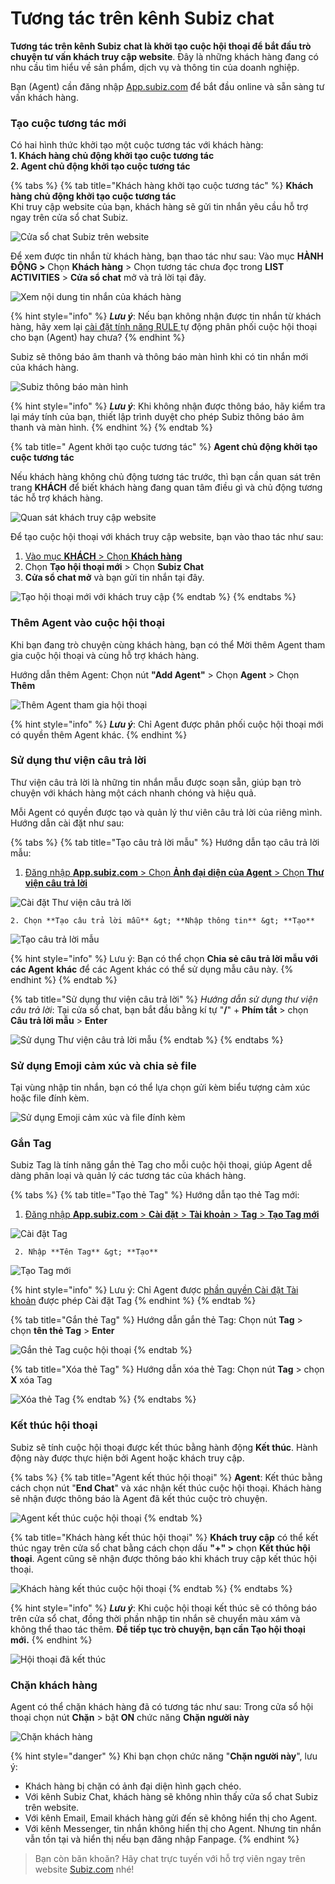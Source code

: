 # Tương tác trên kênh Subiz chat

**Tương tác trên kênh Subiz chat là khởi tạo cuộc hội thoại để bắt đầu trò chuyện tư vấn khách truy cập website**. Đây là những khách hàng đang có nhu cầu tìm hiểu về sản phẩm, dịch vụ và thông tin của doanh nghiệp.

Bạn \(Agent\) cần đăng nhập [App.subiz.com](https://app.subiz.com) để bắt đầu online và sẵn sàng  tư vấn khách hàng.

### Tạo cuộc tương tác mới 

Có hai hình thức khởi tạo một cuộc tương tác với khách hàng:  
**1. Khách hàng chủ động khởi tạo cuộc tương tác  
2. Agent chủ động khởi tạo cuộc tương tác**

{% tabs %}
{% tab title="Khách hàng khởi tạo cuộc tương tác" %}
**Khách hàng chủ động khởi tạo cuộc tương tác**  
Khi truy cập website của bạn, khách hàng sẽ gửi tin nhắn yêu cầu hỗ trợ ngay trên cửa sổ chat Subiz.

![C&#x1EED;a s&#x1ED5; chat Subiz tr&#xEA;n website](../../.gitbook/assets/cua-so-chat-tren-website-3.jpg)

Để xem được tin nhắn từ khách hàng, bạn thao tác như sau: Vào mục **HÀNH ĐỘNG &gt;** Chọn **Khách hàng**  &gt; Chọn tương tác chưa đọc trong **LIST ACTIVITIES**  &gt; **Cửa sổ chat** mở và trả lời tại đây.

![Xem n&#x1ED9;i dung tin nh&#x1EAF;n c&#x1EE7;a kh&#xE1;ch h&#xE0;ng](../../.gitbook/assets/chat-3.jpg)

{% hint style="info" %}
 _**Lưu ý**_: Nếu bạn không nhận được tin nhắn từ khách hàng, hãy xem lại [cài đặt tính năng RULE ](https://subiz.gitbook.io/subiz-document/bat-dau-voi-subiz/untitled/untitled/untitled)tự động phân phối cuộc hội thoại cho bạn \(Agent\) hay chưa?
{% endhint %}

Subiz sẽ thông báo âm thanh và thông báo màn hình khi có tin nhắn mới của khách hàng.

![Subiz th&#xF4;ng b&#xE1;o m&#xE0;n h&#xEC;nh](../../.gitbook/assets/3.-noti-destop.png)

{% hint style="info" %}
_**Lưu ý**_: Khi không nhận được thông báo, hãy kiểm tra lại máy tính của bạn, thiết lập trình duyệt cho phép Subiz thông báo âm thanh và màn hình.
{% endhint %}
{% endtab %}

{% tab title=" Agent khởi tạo cuộc tương tác" %}
**Agent chủ động khởi tạo cuộc tương tác**

Nếu khách hàng không chủ động tương tác trước, thì bạn cần quan sát trên trang **KHÁCH** để biết khách hàng đang quan tâm điều gì và chủ động tương tác hỗ trợ khách hàng.

![Quan s&#xE1;t kh&#xE1;ch truy c&#x1EAD;p website](../../.gitbook/assets/9.-khach-truy-cap.jpg)

Để tạo cuộc hội thoại với khách truy cập website, bạn vào thao tác như sau:

1. [Vào mục **KHÁCH**  &gt; Chọn **Khách hàng** ](https://app.subiz.com/visitors)
2. Chọn **Tạo hội thoại mới**  &gt; Chọn **Subiz Chat**
3.  **Cửa sổ chat mở** và bạn gửi tin nhắn tại đây.

![T&#x1EA1;o h&#x1ED9;i tho&#x1EA1;i m&#x1EDB;i v&#x1EDB;i kh&#xE1;ch truy c&#x1EAD;p](../../.gitbook/assets/10.-new-chat-subiz.jpg)
{% endtab %}
{% endtabs %}

### Thêm Agent vào cuộc hội thoại 

Khi bạn đang trò chuyện cùng khách hàng, bạn có thể Mời thêm Agent tham gia cuộc hội thoại và cùng hỗ trợ khách hàng.

Hướng dẫn thêm Agent: Chọn nút  **"Add Agent"**  &gt; Chọn **Agent**  &gt; Chọn **Thêm**

![Th&#xEA;m Agent tham gia h&#x1ED9;i tho&#x1EA1;i](../../.gitbook/assets/4.-them-agent%20%281%29.jpg)

{% hint style="info" %}
_**Lưu ý**_: Chỉ Agent được phân phối cuộc hội thoại mới có quyền thêm Agent khác.
{% endhint %}

### Sử dụng thư viện câu trả lời 

Thư viện câu trả lời là những tin nhắn mẫu được soạn sẵn, giúp bạn trò chuyện với khách hàng một cách nhanh chóng và hiệu quả.

Mỗi Agent có quyền được tạo và quản lý thư viên câu trả lời của riêng mình. Hướng dẫn cài đặt như sau:

{% tabs %}
{% tab title="Tạo câu trả lời mẫu" %}
Hướng dẫn tạo câu trả lời mẫu: 

1. [Đăng nhập **App.subiz.com** &gt; Chọn **Ảnh đại diện của Agent** &gt; Chọn **Thư viện câu trả lời** ](https://app.subiz.com/profile/canned-response)

![C&#xE0;i &#x111;&#x1EB7;t Th&#x1B0; vi&#x1EC7;n c&#xE2;u tr&#x1EA3; l&#x1EDD;i](../../.gitbook/assets/thu-vien-ans.jpg)

    2. Chọn **Tạo câu trả lời mẫu** &gt; **Nhập thông tin** &gt; **Tạo**

![T&#x1EA1;o c&#xE2;u tr&#x1EA3; l&#x1EDD;i m&#x1EAB;u](../../.gitbook/assets/tao-thu-vien-ans.jpg)

{% hint style="info" %}
Lưu ý: Bạn có thể chọn **Chia sẻ câu trả lời mẫu với các Agent** **khác** để các Agent khác có thể sử dụng mẫu câu này.
{% endhint %}
{% endtab %}

{% tab title="Sử dụng thư viện câu trả lời" %}
_Hướng dẫn sử dụng thư viện câu trả lời_: Tại cửa sổ chat, bạn bắt đầu bằng kí tự "**/**" + **Phím tắt** &gt; chọn **Câu trả lời mẫu** &gt; **Enter**

![S&#x1EED; d&#x1EE5;ng Th&#x1B0; vi&#x1EC7;n c&#xE2;u tr&#x1EA3; l&#x1EDD;i m&#x1EAB;u](../../.gitbook/assets/5.-ans-library-3%20%281%29.jpg)
{% endtab %}
{% endtabs %}

### Sử dụng Emoji cảm xúc và chia sẻ file

Tại vùng nhập tin nhắn, bạn có thể lựa chọn gửi kèm biểu tượng cảm xúc hoặc file đính kèm.

![S&#x1EED; d&#x1EE5;ng Emoji c&#x1EA3;m x&#xFA;c v&#xE0; file &#x111;&#xED;nh k&#xE8;m](../../.gitbook/assets/6.-emoji%20%281%29.jpg)

### Gắn Tag

Subiz Tag là tính năng gắn thẻ Tag cho mỗi cuộc hội thoại, giúp Agent dễ dàng phân loại và quản lý các tương tác của khách hàng.

{% tabs %}
{% tab title="Tạo thẻ Tag" %}
Hướng dẫn tạo thẻ Tag mới:

1. [Đăng nhập **App.subiz.com** &gt; **Cài đặt** &gt; **Tài khoản** &gt; **Tag** &gt; **Tạo Tag mới**](https://app.subiz.com/settings/tags)

![C&#xE0;i &#x111;&#x1EB7;t Tag](../../.gitbook/assets/tao-tag.jpg)

     2. Nhập **Tên Tag** &gt; **Tạo**

![T&#x1EA1;o Tag m&#x1EDB;i](../../.gitbook/assets/tag-moi.jpg)

{% hint style="info" %}
Lưu ý: Chỉ Agent được [phần quyền Cài đặt Tài khoản](https://subiz.gitbook.io/subiz-document/~/edit/primary/bat-dau-voi-subiz/untitled/quan-ly-agent/cac-loai-agent#phan-quyen-tai-khoan-agent) được phép Cài đặt Tag
{% endhint %}
{% endtab %}

{% tab title="Gắn thẻ Tag" %}
Hướng dẫn gắn thẻ Tag: Chọn nút **Tag** &gt; chọn **tên thẻ Tag** &gt; **Enter**

![G&#x1EAF;n th&#x1EBB; Tag cu&#x1ED9;c h&#x1ED9;i tho&#x1EA1;i](../../.gitbook/assets/7.-tag-ht%20%283%29.jpg)
{% endtab %}

{% tab title="Xóa thẻ Tag" %}
Hướng dẫn xóa thẻ Tag: Chọn nút **Tag** &gt; chọn **X** xóa Tag

![X&#xF3;a th&#x1EBB; Tag ](../../.gitbook/assets/8.-xoa-tag%20%283%29.jpg)
{% endtab %}
{% endtabs %}

### Kết thúc hội thoại

Subiz sẽ tính cuộc hội thoại được kết thúc bằng hành động **Kết thúc**. Hành động này được thực hiện bởi Agent hoặc khách truy cập.

{% tabs %}
{% tab title="Agent kết thúc hội thoại" %}
**Agent**: Kết thúc bằng cách chọn nút "**End Chat**" và xác nhận kết thúc cuộc hội thoại. Khách hàng sẽ nhận được thông báo là Agent đã kết thúc cuộc trò chuyện.

![Agent k&#x1EBF;t th&#xFA;c cu&#x1ED9;c h&#x1ED9;i tho&#x1EA1;i](../../.gitbook/assets/10-agent-end.jpg)
{% endtab %}

{% tab title="Khách hàng kết thúc hội thoại" %}
**Khách truy cập** có thể kết thúc ngay trên cửa sổ chat bằng cách chọn dấu **"+" &gt;** chọn **Kết thúc hội thoại**. Agent cũng sẽ nhận được thông báo khi khách truy cập kết thúc hội thoại.

![Kh&#xE1;ch h&#xE0;ng k&#x1EBF;t th&#xFA;c cu&#x1ED9;c h&#x1ED9;i tho&#x1EA1;i](../../.gitbook/assets/12.-ket-thuc-chat-user.jpg)
{% endtab %}
{% endtabs %}

{% hint style="info" %}
_**Lưu ý**_: Khi cuộc hội thoại kết thúc sẽ có thông báo trên cửa sổ chat, đồng thời phần nhập tin nhắn sẽ chuyển màu xám và không thể thao tác thêm. **Để tiếp tục trò chuyện, bạn cần Tạo hội thoại mới.**
{% endhint %}

![H&#x1ED9;i tho&#x1EA1;i &#x111;&#xE3; k&#x1EBF;t th&#xFA;c](../../.gitbook/assets/13.-end-chat.jpg)

### Chặn khách hàng

 Agent có thể chặn khách hàng đã có tương tác như sau: Trong cửa sổ hội thoại  chọn nút **Chặn** &gt; bật **ON** chức năng **Chặn người này**

![Ch&#x1EB7;n kh&#xE1;ch h&#xE0;ng](../../.gitbook/assets/chan-khach-hang%20%281%29.jpg)

{% hint style="danger" %}
Khi bạn chọn chức năng "**Chặn người này**", lưu ý:

* Khách hàng bị chặn có ảnh đại diện hình gạch chéo.
*  Với kênh Subiz Chat, khách hàng sẽ  không nhìn thấy cửa sổ chat Subiz trên website.
* Với kênh Email, Email khách hàng gửi đến sẽ không hiển thị cho Agent.
* Với kênh Messenger, tin nhắn không hiển thị cho Agent. Nhưng tin nhắn vẫn tồn tại và hiển thị nếu bạn đăng nhập Fanpage.
{% endhint %}

> Bạn còn băn khoăn? Hãy chat trực tuyến với hỗ trợ viên ngay trên website [Subiz.com](https://subiz.com/vi/feature.html) nhé!


